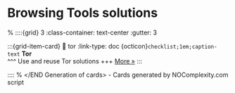 # Browsing Tools solutions 
% <Start Generation of cards> 
::::{grid} 3
:class-container: text-center
:gutter: 3 

:::{grid-item-card}
:link: tor
:link-type: doc
{octicon}`checklist;1em;caption-text` **Tor**        
^^^
Use and reuse Tor solutions
+++
[More »](tor)
:::


::::
% </END Generation of cards> - Cards generated by NOComplexity.com script